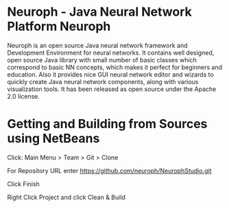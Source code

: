 Neuroph - Java Neural Network Platform Neuroph
======

Neuroph is an open source Java neural network framework and Development Environment for neural networks. 
It contains well designed, open source Java library with small number of basic classes which correspond to basic NN concepts, which makes it perfect for beginners and education. 
Also it provides nice GUI neural network editor and wizards  to quickly create Java neural network components, along with various visualization tools. 
It has been released as open source under the Apache 2.0 license.

Getting and Building from Sources using NetBeans
======

Click: Main Menu > Team > Git > Clone

For Repository URL enter https://github.com/neuroph/NeurophStudio.git

Click Finish

Right Click Project and click Clean & Build

